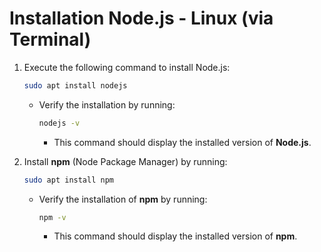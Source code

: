 # Installation Node.js - Linux (via Terminal)

1. Execute the following command to install Node.js:
   ```bash
   sudo apt install nodejs
   ```
   - Verify the installation by running:
     ```bash
     nodejs -v
     ```
     - This command should display the installed version of **Node.js**.

2. Install **npm** (Node Package Manager) by running:
   ```bash
   sudo apt install npm
   ```
   - Verify the installation of **npm** by running:
     ```bash
     npm -v
     ```
     - This command should display the installed version of **npm**.
